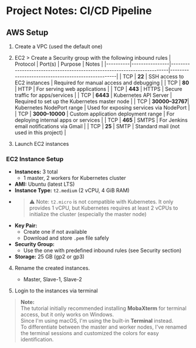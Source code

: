 # Project Notes: CI/CD Pipeline

## AWS Setup
1. Create a VPC (used the default one)
2. EC2 > Create a Security group with the following inbound rules
| Protocol | Port(s)        | Purpose                                                                 | Notes                                             |
|----------|----------------|-------------------------------------------------------------------------|---------------------------------------------------|
| TCP      | **22**         | SSH access to EC2 instances                                             | Required for manual access and debugging          |
| TCP      | **80**         | HTTP                                                                    | For serving web applications                      |
| TCP      | **443**        | HTTPS                                                                   | Secure traffic for apps/services                  |
| TCP      | **6443**       | Kubernetes API Server                                                   | Required to set up the Kubernetes master node     |
| TCP      | **30000–32767**| Kubernetes NodePort range                                               | Used for exposing services via NodePort           |
| TCP      | **3000–10000** | Custom application deployment range                                     | For deploying internal apps or services           |
| TCP      | **465**        | SMTPS                                                                   | For Jenkins email notifications via Gmail         |
| TCP      | **25**         | SMTP                                                                    | Standard mail (not used in this project)          |

3. Launch EC2 instances
  ### EC2 Instance Setup
  - **Instances:** 3 total  
    - 1 master, 2 workers for Kubernetes cluster
  - **AMI:** Ubuntu (latest LTS)
  - **Instance Type:** `t2.medium` (2 vCPU, 4 GiB RAM)
  - > ⚠️ Note: `t2.micro` is not compatible with Kubernetes. It only provides 1 vCPU, but Kubernetes requires at least 2 vCPUs to initialize the cluster (especially the master node)
  - **Key Pair:**  
    - Create one if not available  
    - Download and store `.pem` file safely  
  - **Security Group:**  
    - Use the one with predefined inbound rules (see Security section)
  - **Storage:** 25 GB (gp2 or gp3)

4. Rename the created instances.
    - Master, Slave-1, Slave-2
  
5. Login to the instances via terminal
  > **Note:**  
  > The tutorial initially recommended installing **MobaXterm** for terminal access, but it only works on Windows.  
  > Since I'm using macOS, I'm using the built-in **Terminal** instead.  
  > To differentiate between the master and worker nodes, I've renamed the terminal sessions and customized the colors for easy identification.
